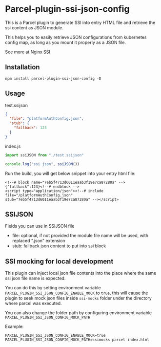 # Parcel-plugin-ssi-json-config

This is a Parcel plugin to generate SSI into entry HTML file and retrieve the ssi content as JSON module.

This helps you to easily retrieve JSON configurations from kubernetes config map, as long as you mount it properly as a JSON file.

See more at [Nginx SSI](http://nginx.org/en/docs/http/ngx_http_ssi_module.html)

## Installation

```
npm install parcel-plugin-ssi-json-config -D
```

## Usage

test.ssijson

```JSON
{
  "file": "platformAuthConfig.json", 
  "stub": {
    "fallback": 123
  }
}
```

index.js

```javascript
import ssiJSON from "./test.ssijson"

console.log("ssi json", ssiJSON())
```

Run the build, you will get below snippet into your entry html file:

```
<!--# block name="7eb5f4713d6011eaab3f19e7ca87280a" -->{"fallback":123}<!--# endblock -->
<script type="application/json"><!--# include file="/platformAuthConfig.json" stub="7eb5f4713d6011eaab3f19e7ca87280a" --></script>
```

## SSIJSON

Fields you can use in SSIJSON file

* file: optional, if not provided the module file name will be used, with replaced ".json" extension
* stub: fallback json content to put into ssi block 

## SSI mocking for local development

This plugin can inject local json file contents into the place where the same ssi json file name is expected.

You can do this by setting environment variable `PARCEL_PLUGIN_SSI_JSON_CONFIG_ENABLE_MOCK` to `true`, this will cause the plugin to seek mock json files inside `ssi-mocks` folder under the directory where parcel was executed.

You can also change the folder path by configuring environment variable `PARCEL_PLUGIN_SSI_JSON_CONFIG_MOCK_PATH`

Example:

```
PARCEL_PLUGIN_SSI_JSON_CONFIG_ENABLE_MOCK=true PARCEL_PLUGIN_SSI_JSON_CONFIG_MOCK_PATH=ssimocks parcel index.html
```
